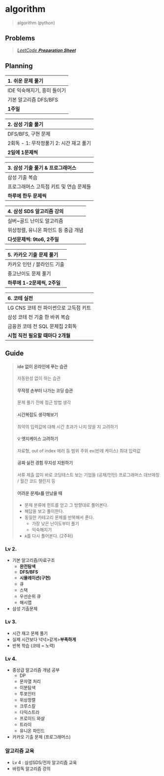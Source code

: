 # algorithm
> algorithm (python)

## Problems
> [_LeetCode 𝐏𝐫𝐞𝐩𝐚𝐫𝐚𝐭𝐢𝐨𝐧 𝐒𝐡𝐞𝐞𝐭_](https://docs.google.com/spreadsheets/d/1KfZq_onP06UDqizkLOjraOfw2qIODDqMyd-3knUu3hA/edit#gid=196839908)

## Planning

|1. 쉬운 문제 풀기|
|:-|
|IDE 익숙해지기, 흥미 들이기|
|기본 알고리즘 DFS/BFS|
|**1주일**|

|2. 삼성 기출 풀기|
|:-|
|DFS/BFS, 구현 문제|
|2회독 - 1: 무작정풀기 2: 시간 재고 풀기|
|**2일에 1문제씩**|

|3. 삼성 기출 풀기 & 프로그래머스|
|:-|
| 삼성 기출 복습|
|프로그래머스 고득점 키트 및 연습 문제들|
|**하루에 한두 문제씩**|

|4. 삼성 SDS 알고리즘 강의|
|:-|
|실버~골드 난이도 알고리즘|
|위상정렬, 유니온 파인드 등 중급 개념|
|**다섯문제씩: 9to6, 2주일**|

|5. 카카오 기출 문제 풀기|
|:-|
|카카오 인턴 / 블라인드 기출|
|중고난이도 문제 풀기|
|**하루에 1-2문제씩, 2주일**|


|6. 코테 실전|
|:-|
|LG CNS 코테 전 파이썬으로 고득점 키트|
|삼성 코테 전 기출 한 바퀴 복습|
|금융권 코테 전 SQL 문제집 2회독|
|**시험 직전 필요할 때마다 2개월**|







## Guide
> #### ide 없이 온라인에 푸는 습관 
> 자동완성 없이 하는 습관
> #### 무작정 손부터 나가는 코딩 습관 
> 문제 풀기 전에 접근 방법 생각
> #### 시간복잡도 생각해보기
> 최악의 입력값에 대해 시간 초과가 나지 않을 지 고려하기
> #### 💡 엣지케이스 고려하기
> 자료형, out of index 에러 등 범위 주위
> ex(반례 케이스) 최대 입력값
> #### 공짜 실전 경험 무지성 지원하기
> 서류 제출 없이 바로 코딩테스트 보는 기업들 (공채/인턴)
> 프로그래머스 데브매칭 / 월간 코드 챌린지 등
> #### 어려운 문제`A`를 만났을 때
> - 문제 분류에 힌트를 얻고 그 방향대로 풀어본다.
> - 해답을 보고 풀이한다.
> - 동일한 카테고리 문제를 반복해서 푼다.
>   - 가장 낮은 난이도부터 풀기
>   - 익숙해지기
> - `A`를 다시 풀어본다. (2주뒤)

### Lv 2.
- 기본 알고리즘/자료구조
  - **완전탐색**
  - **DFS/BFS**
  - **시뮬레이션(구현)**
  - 큐
  - 스택
  - 우선순위 큐
  - 해시맵
- 삼성 기출문제

### Lv 3.
- 시간 재고 문제 풀기
- 실제 시간보다 넉넉>같게>**부족하게**
- 반복 학습 (코테 = 노력)

### Lv 4.
- 중상급 알고리즘 개념 공부
  - DP
  - 문자열 처리
  - 이분탐색
  - 투포인터
  - 위상정렬
  - 크루스칼
  - 다익스트라
  - 프로이드 와샬
  - 트라이
  - 유니온 파인드 
- 카카오 기출 문제 (프로그래머스)

### 알고리즘 교육
- Lv 4 : 삼성SDS/전자 알고리즘 교육
- 바킹독 알고리즘 강의

